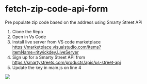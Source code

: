 # fetch-zip-code-api-form
Pre populate zip code based on the address using Smarty Street API 

1. Clone the Repo
2. Open in Vs Code
3. Install live server from VS code marketplace https://marketplace.visualstudio.com/items?itemName=ritwickdey.LiveServer
4. Sign up for a Smarty Street API from https://smartystreets.com/products/apis/us-street-api
5. Update the key in main.js on line 4

<image src="zip-code-api.png"/>
